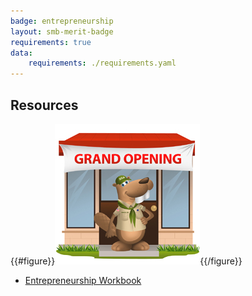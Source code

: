 ```yaml
---
badge: entrepreneurship
layout: smb-merit-badge
requirements: true
data:
    requirements: ./requirements.yaml
---
```


## Resources

{{#figure}}<img src="entrepreneurship-bucky.jpg" class="W(100%)" />{{/figure}}
* [Entrepreneurship Workbook](entrepreneurship-workbook.pdf)
